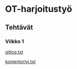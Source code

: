 # OT-harjoitustyö
## Tehtävät
### Viikko 1

[gitlog.txt](https://github.com/jp-tulijoki/ot-harjoitustyo/blob/master/laskarit/viikko1/gitlog.txt)

[komentorivi.txt](https://github.com/jp-tulijoki/ot-harjoitustyo/blob/master/laskarit/viikko1/komentorivi.txt)
